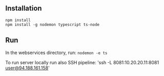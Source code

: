 ## Installation
`npm install`  
`npm install -g nodemon typescript ts-node`

## Run
In the webservices directory, run: 
`nodemon -e ts`

To run server locally run also SSH pipeline:
'ssh -L 8081:10.20.20.11:8081 user@94.188.161.158'